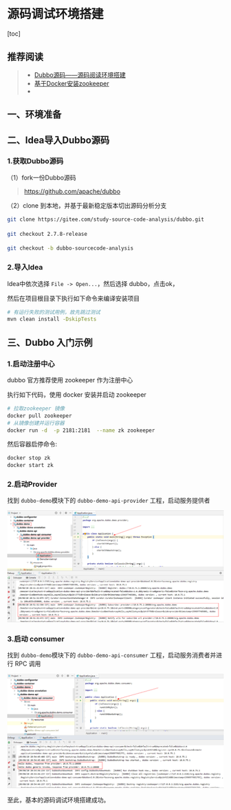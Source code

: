 # 源码调试环境搭建

[toc]

## 推荐阅读

> - [Dubbo源码——源码阅读环境搭建](https://blog.csdn.net/bskfnvjtlyzmv867/article/details/105251862)
> - [基于Docker安装zookeeper](https://blog.csdn.net/myNameIssls/article/details/81561975)
> - 



## 一、环境准备



## 二、Idea导入Dubbo源码

### 1.获取Dubbo源码

（1）fork一份Dubbo源码

> https://github.com/apache/dubbo



（2）clone 到本地，并基于最新稳定版本切出源码分析分支

```bash
git clone https://gitee.com/study-source-code-analysis/dubbo.git

git checkout 2.7.8-release

git checkout -b dubbo-sourcecode-analysis
```





### 2.导入Idea

Idea中依次选择 `File -> Open...`，然后选择 dubbo，点击ok，

然后在项目根目录下执行如下命令来编译安装项目

```bash
# 有运行失败的测试用例，故先跳过测试
mvn clean install -DskipTests
```





## 三、Dubbo 入门示例

### 1.启动注册中心

dubbo 官方推荐使用 zookeeper 作为注册中心

执行如下代码，使用 docker 安装并启动 zookeeper

```bash
# 拉取zookeeper 镜像
docker pull zookeeper
# 从镜像创建并运行容器
docker run -d  -p 2181:2181  --name zk zookeeper
```



然后容器启停命令:

```bash
docker stop zk
docker start zk
```



### 2.启动Provider

找到 `dubbo-demo`模块下的 `dubbo-demo-api-provider` 工程，启动服务提供者

![image-20200809205939274](./images/image-20200809205939274.png)





### 3.启动 consumer

找到 `dubbo-demo`模块下的 `dubbo-demo-api-consumer` 工程，启动服务消费者并进行 RPC 调用

![image-20200809210249378](./images/image-20200809210249378.png)



至此，基本的源码调试环境搭建成功。

















